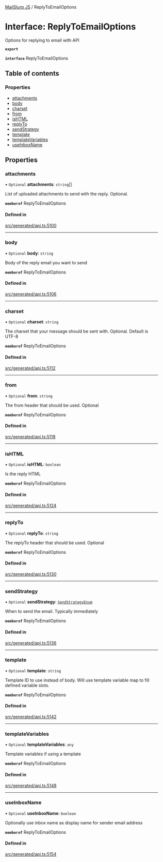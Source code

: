 [MailSlurp JS](../README.md) / ReplyToEmailOptions

# Interface: ReplyToEmailOptions

Options for replying to email with API

**`export`**

**`interface`** ReplyToEmailOptions

## Table of contents

### Properties

- [attachments](ReplyToEmailOptions.md#attachments)
- [body](ReplyToEmailOptions.md#body)
- [charset](ReplyToEmailOptions.md#charset)
- [from](ReplyToEmailOptions.md#from)
- [isHTML](ReplyToEmailOptions.md#ishtml)
- [replyTo](ReplyToEmailOptions.md#replyto)
- [sendStrategy](ReplyToEmailOptions.md#sendstrategy)
- [template](ReplyToEmailOptions.md#template)
- [templateVariables](ReplyToEmailOptions.md#templatevariables)
- [useInboxName](ReplyToEmailOptions.md#useinboxname)

## Properties

### attachments

• `Optional` **attachments**: `string`[]

List of uploaded attachments to send with the reply. Optional.

**`memberof`** ReplyToEmailOptions

#### Defined in

[src/generated/api.ts:5100](https://github.com/mailslurp/mailslurp-client/blob/004c609/src/generated/api.ts#L5100)

___

### body

• `Optional` **body**: `string`

Body of the reply email you want to send

**`memberof`** ReplyToEmailOptions

#### Defined in

[src/generated/api.ts:5106](https://github.com/mailslurp/mailslurp-client/blob/004c609/src/generated/api.ts#L5106)

___

### charset

• `Optional` **charset**: `string`

The charset that your message should be sent with. Optional. Default is UTF-8

**`memberof`** ReplyToEmailOptions

#### Defined in

[src/generated/api.ts:5112](https://github.com/mailslurp/mailslurp-client/blob/004c609/src/generated/api.ts#L5112)

___

### from

• `Optional` **from**: `string`

The from header that should be used. Optional

**`memberof`** ReplyToEmailOptions

#### Defined in

[src/generated/api.ts:5118](https://github.com/mailslurp/mailslurp-client/blob/004c609/src/generated/api.ts#L5118)

___

### isHTML

• `Optional` **isHTML**: `boolean`

Is the reply HTML

**`memberof`** ReplyToEmailOptions

#### Defined in

[src/generated/api.ts:5124](https://github.com/mailslurp/mailslurp-client/blob/004c609/src/generated/api.ts#L5124)

___

### replyTo

• `Optional` **replyTo**: `string`

The replyTo header that should be used. Optional

**`memberof`** ReplyToEmailOptions

#### Defined in

[src/generated/api.ts:5130](https://github.com/mailslurp/mailslurp-client/blob/004c609/src/generated/api.ts#L5130)

___

### sendStrategy

• `Optional` **sendStrategy**: [`SendStrategyEnum`](../enums/ReplyToEmailOptions.SendStrategyEnum.md)

When to send the email. Typically immediately

**`memberof`** ReplyToEmailOptions

#### Defined in

[src/generated/api.ts:5136](https://github.com/mailslurp/mailslurp-client/blob/004c609/src/generated/api.ts#L5136)

___

### template

• `Optional` **template**: `string`

Template ID to use instead of body. Will use template variable map to fill defined variable slots.

**`memberof`** ReplyToEmailOptions

#### Defined in

[src/generated/api.ts:5142](https://github.com/mailslurp/mailslurp-client/blob/004c609/src/generated/api.ts#L5142)

___

### templateVariables

• `Optional` **templateVariables**: `any`

Template variables if using a template

**`memberof`** ReplyToEmailOptions

#### Defined in

[src/generated/api.ts:5148](https://github.com/mailslurp/mailslurp-client/blob/004c609/src/generated/api.ts#L5148)

___

### useInboxName

• `Optional` **useInboxName**: `boolean`

Optionally use inbox name as display name for sender email address

**`memberof`** ReplyToEmailOptions

#### Defined in

[src/generated/api.ts:5154](https://github.com/mailslurp/mailslurp-client/blob/004c609/src/generated/api.ts#L5154)
